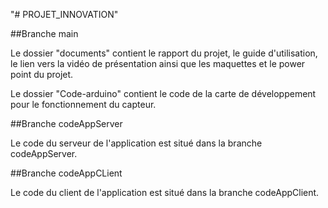 "# PROJET_INNOVATION" 

##Branche main

Le dossier "documents" contient le rapport du projet, le guide d'utilisation, le lien vers la vidéo de présentation ainsi que les maquettes et le power point du projet.

Le dossier "Code-arduino" contient le code de la carte de développement pour le fonctionnement du capteur.

##Branche codeAppServer

Le code du serveur de l'application est situé dans la branche codeAppServer.

##Branche codeAppCLient

Le code du client de l'application est situé dans la branche codeAppClient.
